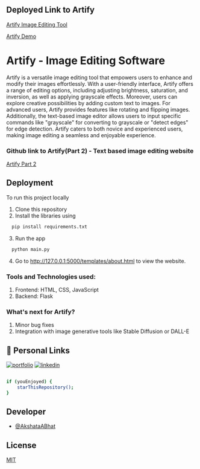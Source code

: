 
## Deployed Link to Artify
[Artify Image Editing Tool](https://akshataabhat.github.io/Artify/templates/about.html#)





[Artify Demo](https://www.youtube.com/watch?v=999YG90oYrA)

# Artify - Image Editing Software

Artify is a versatile image editing tool that empowers users to enhance and modify their images effortlessly. With a user-friendly interface, Artify offers a range of editing options, including adjusting brightness, saturation, and inversion, as well as applying grayscale effects. Moreover, users can explore creative possibilities by adding custom text to images. For advanced users, Artify provides features like rotating and flipping images. Additionally, the text-based image editor allows users to input specific commands like "grayscale" for converting to grayscale or "detect edges" for edge detection. Artify caters to both novice and experienced users, making image editing a seamless and enjoyable experience.

### Github link to Artify(Part 2) - Text based image editing website
[Artify Part 2](https://github.com/AkshataABhat/Artify2)


## Deployment

To run this project locally

1. Clone this repository
2. Install the libraries using

```bash
  pip install requirements.txt
```
3. Run the app 
```bash
  python main.py
```
4. Go to http://127.0.0.1:5000/templates/about.html to view the website.

### Tools and Technologies used:
1. Frontend: HTML, CSS, JavaScript
2. Backend: Flask 

### What's next for Artify?
1. Minor bug fixes
2. Integration with image generative tools like Stable Diffusion or DALL-E
   
## 🔗 Personal Links
[![portfolio](https://img.shields.io/badge/my_portfolio-000?style=for-the-badge&logo=ko-fi&logoColor=white)](https://akshatabhat.vercel.app/)
[![linkedin](https://img.shields.io/badge/linkedin-0A66C2?style=for-the-badge&logo=linkedin&logoColor=white)](https://www.linkedin.com/in/akshata-bhat-342a261bb/)


```bash
  
if (youEnjoyed) {
    starThisRepository();
}

```

## Developer

- [@AkshataABhat](https://github.com/AkshataABhat/)

## License

[MIT](https://choosealicense.com/licenses/mit/)





